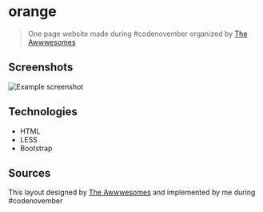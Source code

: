 # orange
> One page website made during #codenovember organized by [The Awwwesomes](https://theawwwesomes.org/ "The Awwwesomes")

## Screenshots
![Example screenshot](img/screenshot.png)

## Technologies
* HTML
* LESS
* Bootstrap

## Sources
This layout designed by [The Awwwesomes](https://theawwwesomes.org/ "The Awwwesomes") and implemented by me during #codenovember
